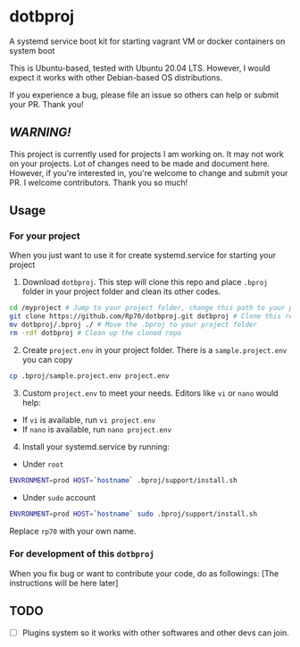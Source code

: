 # dotbproj
A systemd service boot kit for starting vagrant VM or docker containers on system boot

This is Ubuntu-based, tested with Ubuntu 20.04 LTS. However, I would expect it works with other Debian-based OS distributions.

If you experience a bug, please file an issue so others can help or submit your PR. Thank you!

## *WARNING!*
This project is currently used for projects I am working on. It may not work on your projects. Lot of changes need to be made and document here. However, if you're interested in, you're welcome to change and submit your PR. I welcome contributors. Thank you so much!

## Usage
### For your project
When you just want to use it for create systemd.service for starting your project
1. Download `dotbproj`. This step will clone this repo and place `.bproj` folder in your project folder and clean its other codes.
```bash
cd /myproject # Jump to your project folder, change this path to your project path
git clone https://github.com/Rp70/dotbproj.git dotbproj # Clone this repo
mv dotbproj/.bproj ./ # Move the .bproj to your project folder
rm -rdf dotbproj # Clean up the cloned repo
```
2. Create `project.env` in your project folder. There is a `sample.project.env` you can copy
```bash
cp .bproj/sample.project.env project.env
```
3. Custom `project.env` to meet your needs. Editors like `vi` or `nano` would help:
* If `vi` is available, run `vi project.env`
* If `nano` is available, run `nano project.env`
4. Install your systemd.service by running:
* Under `root`
```bash
ENVRONMENT=prod HOST=`hostname` .bproj/support/install.sh
```
* Under `sudo` account
```bash
ENVRONMENT=prod HOST=`hostname` sudo .bproj/support/install.sh
```
Replace `rp70` with your own name.

### For development of this `dotbproj`
When you fix bug or want to contribute your code, do as followings:
[The instructions will be here later]


## TODO
- [ ] Plugins system so it works with other softwares and other devs can join.



